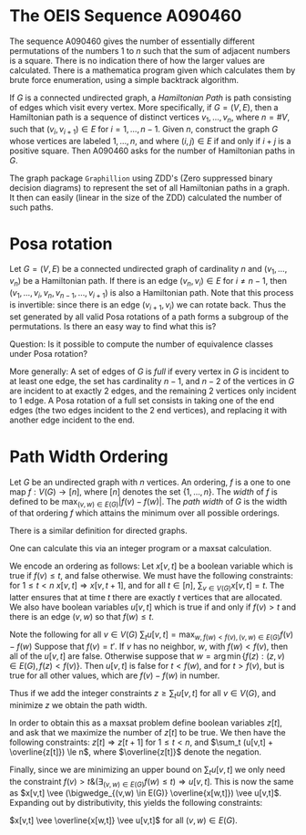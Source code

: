 The OEIS Sequence A090460
=========================

The sequence A090460 gives the number of essentially different
permutations of the numbers 1 to $n$ such that the sum of adjacent
numbers is a square. There is no indication there of how the larger
values are calculated. There is a mathematica program given which
calculates them by brute force enumeration, using a simple backtrack
algorithm.

If $G$ is a connected undirected graph, a *Hamiltonian Path* is path
consisting of edges which visit every vertex. More specifically, if
$G = (V,E)$, then a Hamiltonian path is a sequence of distinct vertices
$`v_1, \dots, v_n`$, where $`n=\#V`$, such that $`(v_i, v_{i+1}) \in E`$
for $i=1,\dots, n-1$.  Given $n$, construct the graph $G$ whose
vertices are labeled $1, \dots, n$, and where $(i,j) \in E$ if and
only if $i+j$ is a positive square. Then A090460 asks for the number
of Hamiltonian paths in $G$.

The graph package `Graphillion` using ZDD's (Zero suppressed binary
decision diagrams) to represent the set of all Hamiltonian paths in a
graph. It then can easily (linear in the size of the ZDD) calculated
the number of such paths.

Posa rotation
==========================

Let $G=(V,E)$ be a connected undirected graph of cardinality $n$ and
$`(v_1, \dots, v_n)`$ be a Hamiltonian path. If there is an edge
$`(v_n, v_i) \in E`$ for $i \ne n-1$, then
$`(v_1, \dots, v_i, v_n, v_{n-1}, \dots, v_{i+1})`$ is also a
Hamiltonian path. Note that this process is invertible: since there is
an edge $`(v_{i+1}, v_i)`$ we can rotate back. Thus the set generated
by all valid Posa rotations of a path forms a subgroup of the
permutations. Is there an easy way to find what this is?

Question: Is it possible to compute the number of equivalence classes
under Posa rotation?

More generally: A set of edges of $G$ is *full* if every vertex in $G$
is incident to at least one edge, the set has cardinality $n-1$, and
$n-2$ of the vertices in $G$ are incident to at exactly 2 edges, and
the remaining 2 vertices only incident to 1 edge. A Posa rotation of
a full set consists in taking one of the end edges (the two edges
incident to the 2 end vertices), and replacing it with another edge
incident to the end.

Path Width Ordering
===================

Let $G$ be an undirected graph with $n$ vertices. An ordering, $f$ is
a one to one map $f: V(G) \rightarrow [n]$, where $[n]$ denotes the
set $\{1, \dots, n\}$. The *width* of $f$ is defined to be
$\max_{(v,w) \in E(G)} |f(v) - f(w)|$. The *path width* of $G$ is the
width of that ordering $f$ which attains the minimum over all possible
orderings.

There is a similar definition for directed graphs.

One can calculate this via an integer program or a maxsat calculation.

We encode an ordering as follows: Let $x[v,t]$ be a boolean variable
which is true if $f(v) \le t$, and false otherwise. We must have the
following constraints: for $1 \le t < n$ $x[v,t] \Rightarrow
x[v,t+1]$, and for all $t \in [n]$, $\sum_{v \in V(G)} x[v,t] =
t$. The latter ensures that at time $t$ there are exactly $t$ vertices
that are allocated. We also have boolean variables $u[v,t]$ which is
true if and only if $f(v) > t$ and there is an edge $(v,w)$ so that
$f(w) \le t$.

Note the following for all $v \in V(G)$
$`\sum_t u[v,t] = \max_{w, f(w) < f(v), (v,w) \in E(G)} f(v) - f(w)`$
Suppose that $f(v) = t'$. If $v$ has no neighbor, $w$, with $f(w) <
f(v)$, then all of the $u[v,t]$ are false. Otherwise suppose that
$w = \arg\min \{ f(z): (z,v) \in E(G), f(z) < f(v)\}$. Then
$u[v,t]$ is false for $t < f(w)$, and for $t > f(v)$, but is true
for all other values, which are $f(v) - f(w)$ in number.

Thus if we add the integer constraints $`z \ge \sum_t u[v,t]`$ for all
$v \in V(G)$, and minimize $z$ we obtain the path width.

In order to obtain this as a maxsat problem define boolean variables
$z[t]$, and ask that we maximize the number of $z[t]$ to be true.
We then have the following constraints: $z[t] \Rightarrow z[t+1]$ for
$1 \le t < n$, and $`\sum_t (u[v,t] + \overline{z[t]}) \le n`$, where
$\overline{z[t]}$ denote the negation.

Finally, since we are minimizing an upper bound on $`\sum_t u[v,t]`$
we only need the constraint $f(v) > t \& (\exists_{(v,w) \in E(G)}
f(w) \le t) \Rightarrow u[v,t]$. This is now the same as
$x[v,t] \vee (\bigwedge_{(v,w) \in E(G)} \overline{x[w,t]}) \vee
u[v,t]$. Expanding out by distributivity, this yields the following
constraints:

$x[v,t] \vee \overline{x[w,t]} \vee u[v,t]$ for all $(v,w) \in E(G)$.
